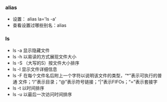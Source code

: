 ### alias
- 设置： alias la='ls -a'
- 查看设置过哪些别名：alias

### ls
- ls -a 显示隐藏文件
- ls -h 以易读的方式展现文件大小
- ls -S （大写的S）按文件大小排序
- ls -l 显示文件详细信息
- ls -F 在每个文件名后附上一个字符以说明该文件的类型，“*”表示可执行的普通
文件；“/”表示目录；“@”表示符号链接；“|”表示FIFOs；“=”表示套接字
- ls -t 以时间排序
- ls -u 以最后一次访问时间排序
